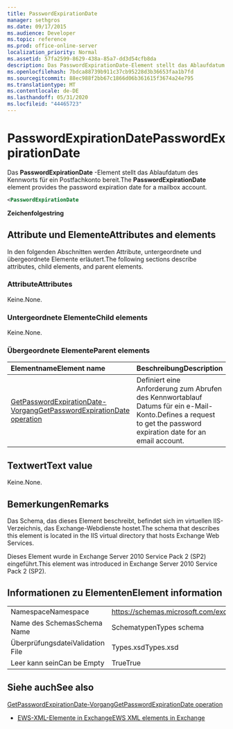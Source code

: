 ```yaml
---
title: PasswordExpirationDate
manager: sethgros
ms.date: 09/17/2015
ms.audience: Developer
ms.topic: reference
ms.prod: office-online-server
localization_priority: Normal
ms.assetid: 57fa2599-8629-438a-85a7-dd3d54cfb8da
description: Das PasswordExpirationDate-Element stellt das Ablaufdatum des Kennworts für ein Postfachkonto bereit.
ms.openlocfilehash: 7bdca88739b911c37cb95228d3b36653faa1b7fd
ms.sourcegitcommit: 88ec988f2bb67c1866d06b361615f3674a24e795
ms.translationtype: MT
ms.contentlocale: de-DE
ms.lasthandoff: 05/31/2020
ms.locfileid: "44465723"
---
```

# <a name="passwordexpirationdate"></a><span data-ttu-id="3b085-103">PasswordExpirationDate</span><span class="sxs-lookup"><span data-stu-id="3b085-103">PasswordExpirationDate</span></span>

<span data-ttu-id="3b085-104">Das **PasswordExpirationDate** -Element stellt das Ablaufdatum des Kennworts für ein Postfachkonto bereit.</span><span class="sxs-lookup"><span data-stu-id="3b085-104">The **PasswordExpirationDate** element provides the password expiration date for a mailbox account.</span></span> 
  
```XML
<PasswordExpirationDate
```

 <span data-ttu-id="3b085-105">**Zeichenfolge**</span><span class="sxs-lookup"><span data-stu-id="3b085-105">**string**</span></span>
## <a name="attributes-and-elements"></a><span data-ttu-id="3b085-106">Attribute und Elemente</span><span class="sxs-lookup"><span data-stu-id="3b085-106">Attributes and elements</span></span>

<span data-ttu-id="3b085-107">In den folgenden Abschnitten werden Attribute, untergeordnete und übergeordnete Elemente erläutert.</span><span class="sxs-lookup"><span data-stu-id="3b085-107">The following sections describe attributes, child elements, and parent elements.</span></span>
  
### <a name="attributes"></a><span data-ttu-id="3b085-108">Attribute</span><span class="sxs-lookup"><span data-stu-id="3b085-108">Attributes</span></span>

<span data-ttu-id="3b085-109">Keine.</span><span class="sxs-lookup"><span data-stu-id="3b085-109">None.</span></span>
  
### <a name="child-elements"></a><span data-ttu-id="3b085-110">Untergeordnete Elemente</span><span class="sxs-lookup"><span data-stu-id="3b085-110">Child elements</span></span>

<span data-ttu-id="3b085-111">Keine.</span><span class="sxs-lookup"><span data-stu-id="3b085-111">None.</span></span>
  
### <a name="parent-elements"></a><span data-ttu-id="3b085-112">Übergeordnete Elemente</span><span class="sxs-lookup"><span data-stu-id="3b085-112">Parent elements</span></span>

|<span data-ttu-id="3b085-113">**Elementname**</span><span class="sxs-lookup"><span data-stu-id="3b085-113">**Element name**</span></span>|<span data-ttu-id="3b085-114">**Beschreibung**</span><span class="sxs-lookup"><span data-stu-id="3b085-114">**Description**</span></span>|
|:-----|:-----|
|[<span data-ttu-id="3b085-115">GetPasswordExpirationDate-Vorgang</span><span class="sxs-lookup"><span data-stu-id="3b085-115">GetPasswordExpirationDate operation</span></span>](getpasswordexpirationdate-operation.md) <br/> |<span data-ttu-id="3b085-116">Definiert eine Anforderung zum Abrufen des Kennwortablauf Datums für ein e-Mail-Konto.</span><span class="sxs-lookup"><span data-stu-id="3b085-116">Defines a request to get the password expiration date for an email account.</span></span>  <br/> |
   
## <a name="text-value"></a><span data-ttu-id="3b085-117">Textwert</span><span class="sxs-lookup"><span data-stu-id="3b085-117">Text value</span></span>

<span data-ttu-id="3b085-118">Keine.</span><span class="sxs-lookup"><span data-stu-id="3b085-118">None.</span></span>
  
## <a name="remarks"></a><span data-ttu-id="3b085-119">Bemerkungen</span><span class="sxs-lookup"><span data-stu-id="3b085-119">Remarks</span></span>

<span data-ttu-id="3b085-120">Das Schema, das dieses Element beschreibt, befindet sich im virtuellen IIS-Verzeichnis, das Exchange-Webdienste hostet.</span><span class="sxs-lookup"><span data-stu-id="3b085-120">The schema that describes this element is located in the IIS virtual directory that hosts Exchange Web Services.</span></span>
  
<span data-ttu-id="3b085-121">Dieses Element wurde in Exchange Server 2010 Service Pack 2 (SP2) eingeführt.</span><span class="sxs-lookup"><span data-stu-id="3b085-121">This element was introduced in Exchange Server 2010 Service Pack 2 (SP2).</span></span>
  
## <a name="element-information"></a><span data-ttu-id="3b085-122">Informationen zu Elementen</span><span class="sxs-lookup"><span data-stu-id="3b085-122">Element information</span></span>

|||
|:-----|:-----|
|<span data-ttu-id="3b085-123">Namespace</span><span class="sxs-lookup"><span data-stu-id="3b085-123">Namespace</span></span>  <br/> |https://schemas.microsoft.com/exchange/services/2006/types  <br/> |
|<span data-ttu-id="3b085-124">Name des Schemas</span><span class="sxs-lookup"><span data-stu-id="3b085-124">Schema Name</span></span>  <br/> |<span data-ttu-id="3b085-125">Schematypen</span><span class="sxs-lookup"><span data-stu-id="3b085-125">Types schema</span></span>  <br/> |
|<span data-ttu-id="3b085-126">Überprüfungsdatei</span><span class="sxs-lookup"><span data-stu-id="3b085-126">Validation File</span></span>  <br/> |<span data-ttu-id="3b085-127">Types.xsd</span><span class="sxs-lookup"><span data-stu-id="3b085-127">Types.xsd</span></span>  <br/> |
|<span data-ttu-id="3b085-128">Leer kann sein</span><span class="sxs-lookup"><span data-stu-id="3b085-128">Can be Empty</span></span>  <br/> |<span data-ttu-id="3b085-129">True</span><span class="sxs-lookup"><span data-stu-id="3b085-129">True</span></span>  <br/> |
   
## <a name="see-also"></a><span data-ttu-id="3b085-130">Siehe auch</span><span class="sxs-lookup"><span data-stu-id="3b085-130">See also</span></span>



[<span data-ttu-id="3b085-131">GetPasswordExpirationDate-Vorgang</span><span class="sxs-lookup"><span data-stu-id="3b085-131">GetPasswordExpirationDate operation</span></span>](getpasswordexpirationdate-operation.md)


- [<span data-ttu-id="3b085-132">EWS-XML-Elemente in Exchange</span><span class="sxs-lookup"><span data-stu-id="3b085-132">EWS XML elements in Exchange</span></span>](ews-xml-elements-in-exchange.md)

